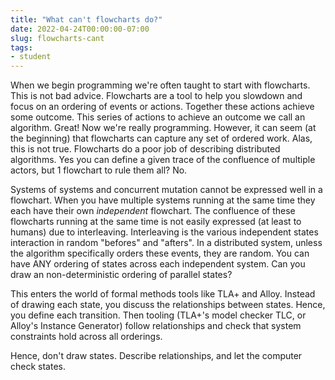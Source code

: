 ```yaml
---
title: "What can't flowcharts do?" 
date: 2022-04-24T00:00:00-07:00
slug: flowcharts-cant
tags:
- student
---
```


When we begin programming we're often taught to start with flowcharts. This is not bad advice. Flowcharts are a tool to help you slowdown and focus on an ordering of events or actions. Together these actions achieve some outcome. This series of actions to achieve an outcome we call an algorithm. Great! Now we're really programming. However, it can seem (at the beginning) that flowcharts can capture any set of ordered work. Alas, this is not true. Flowcharts do a poor job of describing distributed algorithms. Yes you can define a given trace of the confluence of multiple actors, but 1 flowchart to rule them all? No. 

Systems of systems and concurrent mutation cannot be expressed well in a flowchart. When you have multiple systems running at the same time they each have their own _independent_ flowchart. The confluence of these flowcharts running at the same time is not easily expressed (at least to humans) due to interleaving. Interleaving is the various independent states interaction in random "befores" and "afters". In a distributed system, unless the algorithm specifically orders these events, they are random. You can have ANY ordering of states across each independent system. Can you draw an non-deterministic ordering of parallel states? 

This enters the world of formal methods tools like TLA+ and Alloy. Instead of drawing each state, you discuss the relationships between states. Hence, you define each transition. Then tooling (TLA+'s model checker TLC, or Alloy's Instance Generator) follow relationships and check that system constraints hold across all orderings.

Hence, don't draw states. Describe relationships, and let the computer check states. 

